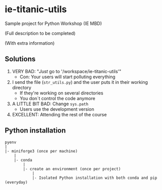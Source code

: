 # ie-titanic-utils
Sample project for Python Workshop (IE MBD) 

(Full description to be completed)

(With extra information)

## Solutions

1. VERY BAD: "*Just* go to '/workspace/ie-titanic-utils'"
    - Con: Your users will start polluting everything
2. I send the file (`str_utils.py`) and the user puts it  in their working directory
    - If they're working on several directories
    - You don´t control the code anymore
3. A LITTLE BIT BAD: Change `sys.path`
    - Users use the development version
4. EXCELLENT: Attending the rest of the course

## Python installation

```
pyenv
|
|- miniforge3 (once per machine)
    |
    |- conda 
        |
        |- create an environment (once per project)
            |
            |- Isolated Python installation with both conda and pip (everyday)
```
